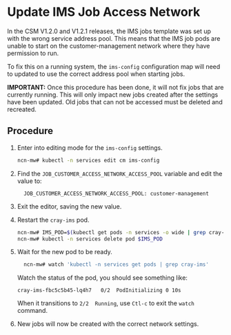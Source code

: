 # Update IMS Job Access Network

   In the CSM V1.2.0 and V1.2.1 releases, the IMS jobs template was set up with the wrong
   service address pool. This means that the IMS job pods are unable to start on the
   customer-management network where they have permission to run.

   To fix this on a running system, the `ims-config` configuration map will need to updated
   to use the correct address pool when starting jobs.

   **IMPORTANT:** Once this procedure has been done, it will not fix jobs that are currently
   running. This will only impact new jobs created after the settings have been updated. Old
   jobs that can not be accessed must be deleted and recreated.

## Procedure

1. Enter into editing mode for the `ims-config` settings.

    ```bash
    ncn-mw# kubectl -n services edit cm ims-config
    ```

2. Find the `JOB_CUSTOMER_ACCESS_NETWORK_ACCESS_POOL` variable and edit the value to:

    ```text
      JOB_CUSTOMER_ACCESS_NETWORK_ACCESS_POOL: customer-management
    ```

3. Exit the editor, saving the new value.

4. Restart the `cray-ims` pod.

    ```bash
    ncn-mw# IMS_POD=$(kubectl get pods -n services -o wide | grep cray-ims | awk '{print $1}')
    ncn-mw# kubectl -n services delete pod $IMS_POD
    ```

5. Wait for the new pod to be ready.

    ```bash
      ncn-mw# watch 'kubectl -n services get pods | grep cray-ims'
    ```

    Watch the status of the pod, you should see something like:

    ```text
    cray-ims-fbc5c5b45-lq4h7   0/2  PodInitializing 0 10s
    ```

    When it transitions to `2/2  Running`, use `Ctl-c` to exit the `watch` command.

6. New jobs will now be created with the correct network settings.
